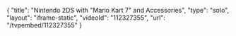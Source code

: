 {
    "title": "Nintendo 2DS with \"Mario Kart 7\" and Accessories",
    "type": "solo",
    "layout": "iframe-static",
    "videoId": "112327355",
    "url": "\/tvpembed\/112327355"
}